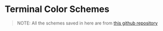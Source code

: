 # Terminal Color Schemes

> NOTE: All the schemes saved in here are from [this github repository](https://github.com/mbadolato/iTerm2-Color-Schemes)
